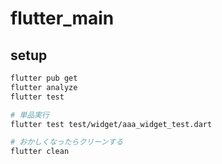 # flutter_main


## setup

```bash
flutter pub get
flutter analyze
flutter test

# 単品実行
flutter test test/widget/aaa_widget_test.dart

# おかしくなったらクリーンする
flutter clean
```




